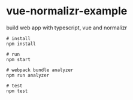 # vue-normalizr-example

build web app with typescript, vue and normalizr

```shell
# install
npm install

# run
npm start

# webpack bundle analyzer
npm run analyzer

# test
npm test
```
